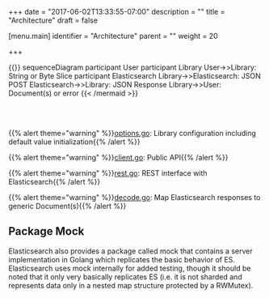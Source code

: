 +++
date = "2017-06-02T13:33:55-07:00"
description = ""
title = "Architecture"
draft = false

[menu.main]
identifier = "Architecture"
parent = ""
weight = 20

+++

{{<mermaid>}}
sequenceDiagram
    participant User
    participant Library
    User->>Library: String or Byte Slice
    participant Elasticsearch
    Library->>Elasticsearch: JSON POST
    Elasticsearch->>Library: JSON Response
    Library->>User: Document(s) or error
{{< /mermaid >}}

<br />
<br />

{{% alert theme="warning" %}}[options.go](https://github.com/b3ntly/elasticsearch/blob/master/options.go): Library configuration including default value initialization{{% /alert %}}

{{% alert theme="warning" %}}[client.go](https://github.com/b3ntly/elasticsearch/blob/master/client.go): Public API{{% /alert %}}

{{% alert theme="warning" %}}[rest.go](https://github.com/b3ntly/elasticsearch/blob/master/rest.go): REST interface with Elasticsearch{{% /alert %}}

{{% alert theme="warning" %}}[decode.go](https://github.com/b3ntly/elasticsearch/blob/master/decode.go): Map Elasticsearch responses to generic Document(s){{% /alert %}}

## Package Mock

Elasticsearch also provides a package called mock that contains a server implementation in Golang which replicates
the basic behavior of ES. Elasticsearch uses mock internally for added testing, though it should be noted
that it only very basically replicates ES (i.e. it is not sharded and represents data only in a nested map structure
protected by a RWMutex).